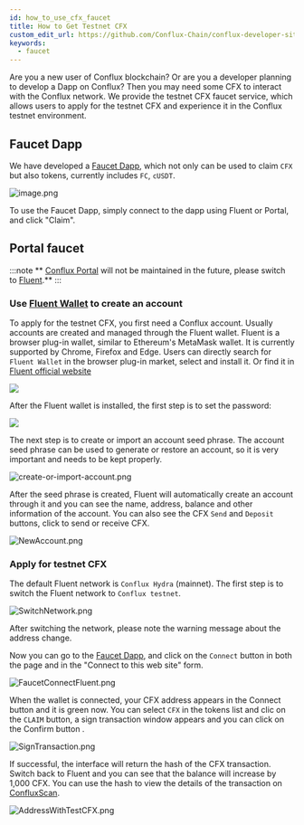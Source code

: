 ```yaml
---
id: how_to_use_cfx_faucet
title: How to Get Testnet CFX
custom_edit_url: https://github.com/Conflux-Chain/conflux-developer-site/edit/master/docs/guides/en/how-to-use-cfx-faucet.md
keywords:
  - faucet
---
```


Are you a new user of Conflux blockchain? Or are you a developer planning to develop a Dapp on Conflux? Then you may need some CFX to interact with the Conflux network. We provide the testnet CFX faucet service, which allows users to apply for the testnet CFX and experience it in the Conflux testnet environment.

## Faucet Dapp

We have developed a [Faucet Dapp](http://faucet.confluxnetwork.org/), which not only can be used to claim `CFX` but also tokens, currently includes `FC`, `cUSDT`.

![image.png](/img/portal/Dapp-faucet.png)

To use the Faucet Dapp, simply connect to the dapp using Fluent or Portal, and click "Claim".

## Portal faucet

:::note
** [Conflux Portal](https://portal.conflux-chain.org/) will not be maintained in the future, please switch to [Fluent](https://fluentwallet.com/).**
:::

### Use [Fluent Wallet](https://fluentwallet.com/) to create an account

To apply for the testnet CFX, you first need a Conflux account. Usually accounts are created and managed through the Fluent wallet. Fluent is a browser plug-in wallet, similar to Ethereum's MetaMask wallet. It is currently supported by Chrome, Firefox and Edge. Users can directly search for `Fluent Wallet` in the browser plug-in market, select and install it. Or find it in [Fluent official website](https://fluentwallet.com/)

![](/img/fluent/Fluent-Create.png)

After the Fluent wallet is installed, the first step is to set the password:

![](/img/fluent/SetPassword.png)

The next step is to create or import an account seed phrase. The account seed phrase can be used to generate or restore an account, so it is very important and needs to be kept properly.

![create-or-import-account.png](/img/fluent/createImportAccount.png)

After the seed phrase is created, Fluent will automatically create an account through it and you can see the name, address, balance and other information of the account. You can also see the CFX `Send` and `Deposit` buttons, click to send or receive CFX.

![NewAccount.png](/img/fluent/NewAccount.png)

### Apply for testnet CFX
The default Fluent network is `Conflux Hydra` (mainnet). The first step is to switch the Fluent network to `Conflux testnet`. 

![SwitchNetwork.png](/img/fluent/SwitchNetwork.png)

After switching the network, please note the warning message about the address change.  

Now you can go to the [Faucet Dapp](http://faucet.confluxnetwork.org/), and click on the `Connect` button in both the page and in the "Connect to this web site" form.

![FaucetConnectFluent.png](/img/fluent/FaucetConnectFluent.png)

When the wallet is connected, your CFX address appears in the Connect button and it is green now. 
You can select `CFX` in the tokens list and clic on the `CLAIM` button, a sign transaction window appears and you can click on the Confirm button . 

![SignTransaction.png](/img/fluent/SignTransaction.png)

If successful, the interface will return the hash of the CFX transaction. Switch back to Fluent and you can see that the balance will increase by 1,000 CFX. You can use the hash to view the details of the transaction on [ConfluxScan](https://testnet.confluxscan.io/).

![AddressWithTestCFX.png](/img/fluent/AddressWithTestCFX.png)

